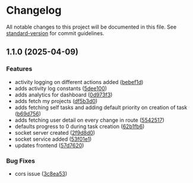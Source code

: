 # Changelog

All notable changes to this project will be documented in this file. See [standard-version](https://github.com/conventional-changelog/standard-version) for commit guidelines.

## 1.1.0 (2025-04-09)


### Features

* activity logging on different actions added ([bebef1d](https://github.com/Kirubel1422/YouLead/commit/bebef1d16f716b0d4c7345419e7aaf7b7a40e3fe))
* adds activity log constants ([5dee100](https://github.com/Kirubel1422/YouLead/commit/5dee1009a07a9ea6ec9da2889e434d6db5a583bc))
* adds analytics for dashboard ([0d973f3](https://github.com/Kirubel1422/YouLead/commit/0d973f3381010469f072886b37845e1ed042ce84))
* adds fetch my projects ([df5b3d0](https://github.com/Kirubel1422/YouLead/commit/df5b3d0522fb25ee1e1f1411a44207641c1da694))
* adds fetching self tasks and adding default priority on creation of task ([b69d756](https://github.com/Kirubel1422/YouLead/commit/b69d7565fb791dbcc567cf69081b2addc0f91602))
* adds fetching user detail on every change in route ([5542517](https://github.com/Kirubel1422/YouLead/commit/55425178a8505ee87737d75f9e997b1c910c3fc3))
* defaults progress to 0 during task creation ([62b1fb6](https://github.com/Kirubel1422/YouLead/commit/62b1fb6a37972cac487d044e54fa8446f8bc06a4))
* socket server created ([2f9d8d0](https://github.com/Kirubel1422/YouLead/commit/2f9d8d025cb95080c294ed747e722dd94adb767b))
* socket service added ([53f01e1](https://github.com/Kirubel1422/YouLead/commit/53f01e1e7a1200bf67af75d2e07407e020639c69))
* updates frontend ([57d7620](https://github.com/Kirubel1422/YouLead/commit/57d7620456608c31e79b9f01154228a9939f5fa8))


### Bug Fixes

* cors issue ([3c8ea53](https://github.com/Kirubel1422/YouLead/commit/3c8ea53311e56f4c42b9b952ce914700d86662b7))
